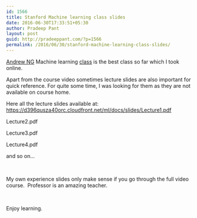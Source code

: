 ```yaml
---
id: 1566
title: Stanford Machine learning class slides
date: 2016-06-30T17:33:51+05:30
author: Pradeep Pant
layout: post
guid: http://pradeeppant.com/?p=1566
permalink: /2016/06/30/stanford-machine-learning-class-slides/
---
```

[Andrew NG](http://www.andrewng.org/) Machine learning [class](https://www.coursera.org/learn/machine-learning) is the best class so far which I took online.

Apart from the course video sometimes lecture slides are also important for quick reference. For quite some time, I was looking for them as they are not available on course home.

Here all the lecture slides available at:  
<https://d396qusza40orc.cloudfront.net/ml/docs/slides/Lecture1.pdf>

Lecture2.pdf

Lecture3.pdf

Lecture4.pdf

and so on&#8230;

&nbsp;

My own experience slides only make sense if you go through the full video course.  Professor is an amazing teacher.

&nbsp;

Enjoy learning.

&nbsp;